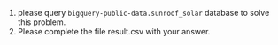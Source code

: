 1. please query `bigquery-public-data.sunroof_solar` database to solve this problem.
2. Please complete the file result.csv with your answer.